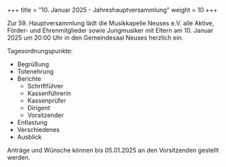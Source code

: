 +++
title = "10. Januar 2025 - Jahreshauptversammlung"
weight = 10
+++

Zur 59. Hauptversammlung lädt die Musikkapelle Neuses e.V. alle Aktive, Förder- und Ehrenmitglieder
sowie Jungmusiker mit Eltern am 10. Januar 2025 um 20:00 Uhr in den Gemeindesaal Neuses herzlich ein.

Tagesordnungspunkte:
- Begrüßung
- Totenehrung
- Berichte
  - Schriftführer
  - Kassenführerin
  - Kassenprüfer
  - Dirigent
  - Vorsitzender
- Entlastung
- Verschiedenes
- Ausblick

Anträge und Wünsche können bis 05.01.2025 an den Vorsitzenden gestellt werden.